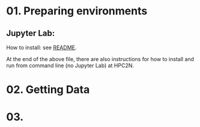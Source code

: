 # 01. Preparing environments
## Jupyter Lab:
How to install: see [README](guides/README.md).

At the end of the above file, there are also instructions for how to install and run from command line (no Jupyter Lab) at HPC2N. 

# 02. Getting Data


# 03.
